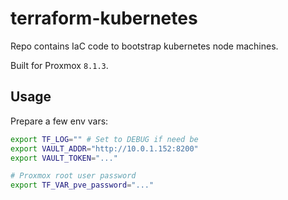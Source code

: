 # terraform-kubernetes
Repo contains IaC code to bootstrap kubernetes node machines.

Built for Proxmox `8.1.3`.

## Usage
Prepare a few env vars:
```bash
export TF_LOG="" # Set to DEBUG if need be
export VAULT_ADDR="http://10.0.1.152:8200"
export VAULT_TOKEN="..."

# Proxmox root user password
export TF_VAR_pve_password="..."
```